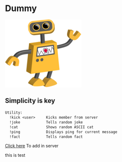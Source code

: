 # Dummy

<img src="assets/dummy.png"
     alt="dummy-profile-pic"/>

## Simplicity is key

```
Utility:
  !kick <user>     Kicks member from server
  !joke            Tells random joke
  !cat             Shows random ASCII cat
  !ping            Displays ping for current message
  !fact            Tells random fact

```

[Click here](https://discord.com/oauth2/authorize?client_id=808341799022231566&permissions=8&scope=bot) To add in server

this is test
